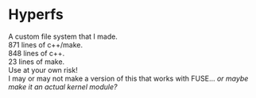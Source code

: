 # Hyperfs
A custom file system that I made.<br>
871 lines of c++/make.<br>
848 lines of c++.<br>
23 lines of make.<br>
Use at your own risk!<br>
I may or may not make a version of this that works with FUSE... _or maybe make it an actual kernel module?_<br>
